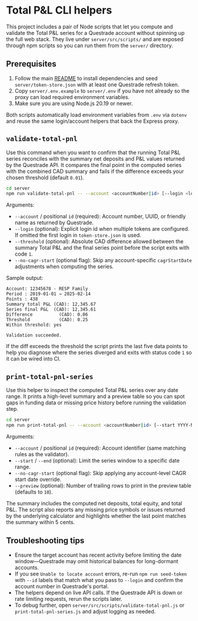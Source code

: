 # Total P&L CLI helpers

This project includes a pair of Node scripts that let you compute and validate the Total P&L series for a Questrade account without spinning up the full web stack. They live under `server/src/scripts/` and are exposed through npm scripts so you can run them from the `server/` directory.

## Prerequisites

1. Follow the main [README](../../README.md) to install dependencies and seed `server/token-store.json` with at least one Questrade refresh token.
2. Copy `server/.env.example` to `server/.env` if you have not already so the proxy can load required environment variables.
3. Make sure you are using Node.js 20.19 or newer.

Both scripts automatically load environment variables from `.env` via `dotenv` and reuse the same login/account helpers that back the Express proxy.

## `validate-total-pnl`

Use this command when you want to confirm that the running Total P&L series reconciles with the summary net deposits and P&L values returned by the Questrade API. It compares the final point in the computed series with the combined CAD summary and fails if the difference exceeds your chosen threshold (default `0.01`).

```bash
cd server
npm run validate-total-pnl -- --account <accountNumber|id> [--login <loginId>] [--threshold <cad>] [--no-cagr-start]
```

Arguments:

- `--account` / positional `id` (required): Account number, UUID, or friendly name as returned by Questrade.
- `--login` (optional): Explicit login id when multiple tokens are configured. If omitted the first login in `token-store.json` is used.
- `--threshold` (optional): Absolute CAD difference allowed between the summary Total P&L and the final series point before the script exits with code `1`.
- `--no-cagr-start` (optional flag): Skip any account-specific `cagrStartDate` adjustments when computing the series.

Sample output:

```
Account: 12345678 - RESP Family
Period : 2019-01-01 → 2025-02-14
Points : 438
Summary total P&L (CAD): 12,345.67
Series final P&L  (CAD): 12,345.61
Difference          (CAD): 0.06
Threshold           (CAD): 0.25
Within threshold: yes

Validation succeeded.
```

If the diff exceeds the threshold the script prints the last five data points to help you diagnose where the series diverged and exits with status code `1` so it can be wired into CI.

## `print-total-pnl-series`

Use this helper to inspect the computed Total P&L series over any date range. It prints a high-level summary and a preview table so you can spot gaps in funding data or missing price history before running the validation step.

```bash
cd server
npm run print-total-pnl -- --account <accountNumber|id> [--start YYYY-MM-DD] [--end YYYY-MM-DD] [--no-cagr-start] [--preview count]
```

Arguments:

- `--account` / positional `id` (required): Account identifier (same matching rules as the validator).
- `--start` / `--end` (optional): Limit the series window to a specific date range.
- `--no-cagr-start` (optional flag): Skip applying any account-level CAGR start date override.
- `--preview` (optional): Number of trailing rows to print in the preview table (defaults to `10`).

The summary includes the computed net deposits, total equity, and total P&L. The script also reports any missing price symbols or issues returned by the underlying calculator and highlights whether the last point matches the summary within 5 cents.

## Troubleshooting tips

- Ensure the target account has recent activity before limiting the date window—Questrade may omit historical balances for long-dormant accounts.
- If you see `Unable to locate account` errors, re-run `npm run seed-token` with `--id` labels that match what you pass to `--login` and confirm the account number in Questrade's portal.
- The helpers depend on live API calls. If the Questrade API is down or rate limiting requests, rerun the scripts later.
- To debug further, open `server/src/scripts/validate-total-pnl.js` or `print-total-pnl-series.js` and adjust logging as needed.
